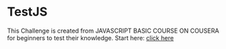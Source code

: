 # TestJS

This Challenge is created from JAVASCRIPT BASIC COURSE ON COUSERA for beginners to test their knowledge. Start here: [click here](https://muhtoyyib.github.io/testJS/challenges/beforechallenge.html)
